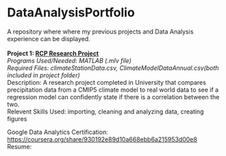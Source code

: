 # DataAnalysisPortfolio
A repository where where my previous projects and Data Analysis experience can be displayed. \
<br />
**Project 1: [RCP Research Project](nelsonbulaun/DataAnalysisPortfolio/tree/main/RCPResearchProject)**\
_Programs Used/Needed: MATLAB (.mlv file)_ \
_Required Files: climateStationData.csv, ClimateModelDataAnnual.csv(both included in project folder)_ \
Description: A research project completed in University that compares precipitation data from a CMIP5 climate model to real world data to see if a regression model can confidently state if there is a correlation between the two. \
Relevent Skills Used: importing, cleaning and analyzing data, creating figures

Google Data Analytics Certification: https://coursera.org/share/930192e89d10a668ebb6a215953d00e8
Resume:
